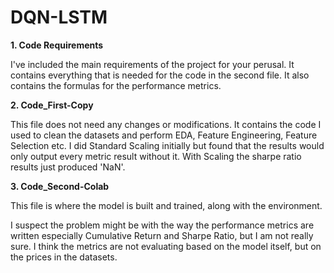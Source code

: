 # DQN-LSTM

**1. Code Requirements**

I've included the main requirements of the project for your perusal. It contains everything that is needed for the code in the second file. It also contains the formulas for the performance metrics. 

**2. Code_First-Copy**

This file does not need any changes or modifications. It contains the code I used to clean the datasets and perform EDA, Feature Engineering, Feature Selection etc. I did Standard Scaling initially but found that the results would only output every metric result without it. With Scaling the sharpe ratio results just produced 'NaN'.

**3. Code_Second-Colab**

This file is where the model is built and trained, along with the environment. 


I suspect the problem might be with the way the performance metrics are written especially Cumulative Return and Sharpe Ratio, but I am not really sure. I think the metrics are not evaluating based on the model itself, but on the prices in the datasets.  
